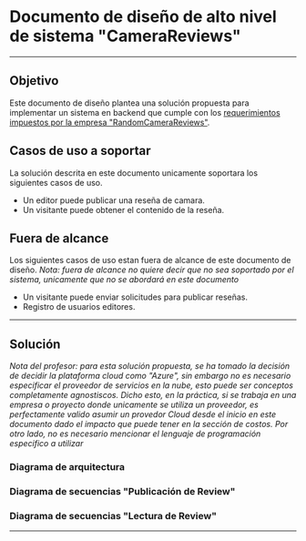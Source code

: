 
# Documento de diseño de alto nivel de sistema "CameraReviews"
---
## Objetivo
Este documento de diseño plantea una solución propuesta para implementar un sistema en backend que cumple con los [requerimientos impuestos por la empresa "RandomCameraReviews"](../definicion_del_proyecto.md).

## Casos de uso a soportar
La solución descrita en este documento unicamente soportara los siguientes casos de uso.
* Un editor puede publicar una reseña de camara.
* Un visitante puede obtener el contenido de la reseña.


## Fuera de alcance
Los siguientes casos de uso estan fuera de alcance de este documento de diseño. 
*Nota: fuera de alcance no quiere decir que no sea soportado por el sistema, unicamente que no se abordará en este documento*

* Un visitante puede enviar solicitudes para publicar reseñas.
* Registro de usuarios editores.


---

## Solución

*Nota del profesor: para esta solución propuesta, se ha tomado la decisión de decidir la plataforma cloud como "Azure", sin embargo no es necesario especificar el proveedor de servicios en la nube, esto puede ser conceptos completamente agnostiscos. Dicho esto, en la práctica, si se trabaja en una empresa o proyecto donde unicamente se utiliza un proveedor, es perfectamente valido asumir un provedor Cloud desde el inicio en este documento dado el impacto que puede tener en la sección de costos. Por otro lado, no es necesario mencionar el lenguaje de programación especifico a utilizar*

### Diagrama de arquitectura

### Diagrama de secuencias "Publicación de Review"

### Diagrama de secuencias "Lectura de Review"
---
